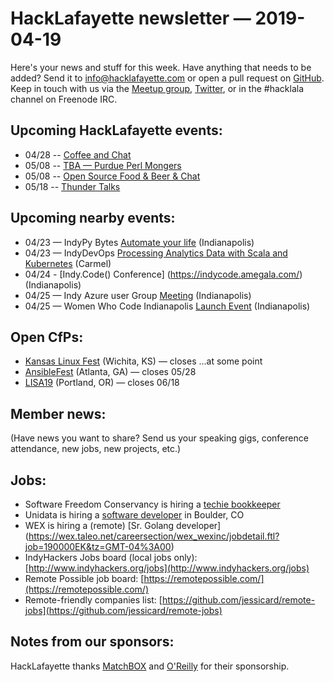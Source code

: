 # HackLafayette newsletter — 2019-04-19

Here's your news and stuff for this week. Have anything that needs to be added? Send it to info@hacklafayette.com or open a pull request on [GitHub](https://github.com/hacklafayette/newsletter). Keep in touch with us via the [Meetup group](https://www.meetup.com/hacklafayette/), [Twitter](https://twitter.com/hacklafayette), or in the #hacklala channel on Freenode IRC.

## Upcoming HackLafayette events:
* 04/28 -- [Coffee and Chat](https://www.meetup.com/hacklafayette/events/fmlpkqyzgblc/) 
* 05/08 -- [TBA — Purdue Perl Mongers](https://www.meetup.com/hacklafayette/events/vkwlfpyzhblb/) 
* 05/08 -- [Open Source Food & Beer & Chat](https://www.meetup.com/hacklafayette/events/rzscgqyzhblb/) 
* 05/18 -- [Thunder Talks ](https://www.meetup.com/hacklafayette/events/259391916/)

## Upcoming nearby events:
* 04/23 — IndyPy Bytes [Automate your life](https://www.meetup.com/indypy/events/lbdfpqyzgbfc/) (Indianapolis)
* 04/23 — IndyDevOps [Processing Analytics Data with Scala and Kubernetes](https://www.meetup.com/IndyDevOps/events/gjthrqyzgbfc/) (Carmel)
* 04/24 - [Indy.Code() Conference] (https://indycode.amegala.com/) (Indianapolis)
* 04/25 — Indy Azure user Group [Meeting](https://www.meetup.com/Indy-Azure-User-Group/events/xkhznpyzgbhc/) (Indianapolis)
* 04/25 — Women Who Code Indianapolis [Launch Event](https://www.meetup.com/Women-Who-Code-Indianapolis/events/260145232/) (Indianapolis)


## Open CfPs:
* [Kansas Linux Fest](https://kansaslinuxfest.org/speakers/) (Wichita, KS) — closes ...at some point
* [AnsibleFest](https://ansiblefest2019.eventpoint.com/cfp) (Atlanta, GA) — closes 05/28
* [LISA19](https://www.usenix.org/conference/lisa19/call-for-participation) (Portland, OR) — closes 06/18

## Member news:

(Have news you want to share? Send us your speaking gigs, conference attendance, new jobs, new projects, etc.)

## Jobs:

- Software Freedom Conservancy is hiring a [techie bookkeeper](https://sfconservancy.org/news/2019/feb/14/techie-bookkeeper/)
- Unidata is hiring a [software developer](https://ucar.silkroad.com/epostings/index.cfm?fuseaction=app.jobinfo&jobid=218591&company_id=15947&version=1&source=ONLINE&jobOwner=992748&aid=1) in Boulder, CO
- WEX is hiring a (remote) [Sr. Golang developer] (https://wex.taleo.net/careersection/wex_wexinc/jobdetail.ftl?job=190000EK&tz=GMT-04%3A00)
- IndyHackers Jobs board (local jobs only): [http://www.indyhackers.org/jobs](http://www.indyhackers.org/jobs)
- Remote Possible job board: [https://remotepossible.com/](https://remotepossible.com/)
- Remote-friendly companies list: [https://github.com/jessicard/remote-jobs](https://github.com/jessicard/remote-jobs)

## Notes from our sponsors:

HackLafayette thanks [MatchBOX](http://matchboxstudio.org/) and [O'Reilly](http://www.oreilly.com/) for their sponsorship.
